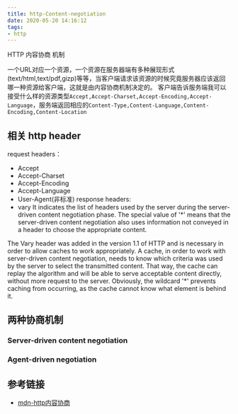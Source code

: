 ```yaml
---
title: http-Content-negotiation
date: 2020-05-20 14:16:12
tags:
- http
---
```

HTTP 内容协商 机制
<!-- more -->
一个URL对应一个资源，一个资源在服务器端有多种展现形式(text/html,text/pdf,gizp)等等，当客户端请求该资源的时候究竟服务器应该返回哪一种资源给客户端，这就是由内容协商机制决定的。
客户端告诉服务端我可以接受什么样的资源类型`Accept,Accept-Charset,Accept-Encoding,Accept-Language`，服务端返回相应的`Content-Type,Content-Language,Content-Encoding,Content-Location`
## 相关 http header
request headers：
- Accept
- Accept-Charset 
- Accept-Encoding
- Accept-Language 
- User-Agent(非标准)
response headers:
- vary
It indicates the list of headers used by the server during the server-driven content negotiation phase.
The special value of '*' means that the server-driven content negotiation also uses information not conveyed in a header to choose the appropriate content.

The Vary header was added in the version 1.1 of HTTP and is necessary in order to allow caches to work appropriately. A cache, in order to work with server-driven content negotiation, needs to know which criteria was used by the server to select the transmitted content. That way, the cache can replay the algorithm and will be able to serve acceptable content directly, without more request to the server. Obviously, the wildcard '*' prevents caching from occurring, as the cache cannot know what element is behind it.

## 两种协商机制
### Server-driven content negotiation
### Agent-driven negotiation
## 参考链接
- [mdn-http内容协商](https://developer.mozilla.org/en-US/docs/Web/HTTP/Content_negotiation)
